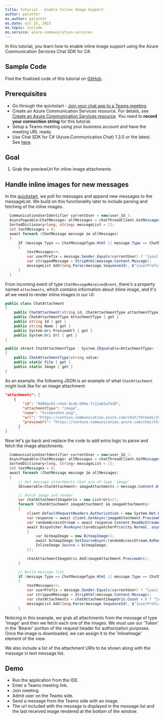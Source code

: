 ```yaml
---
title: Tutorial - Enable Inline Image Support
author: palatter
ms.author: palatter
ms.date: oct 25, 2023
ms.topic: include
ms.service: azure-communication-services
---
```


In this tutorial, you learn how to enable inline image support using the Azure Communication Services Chat SDK for C#.

## Sample Code
Find the finalized code of this tutorial on [GitHub](https://github.com/Azure-Samples/communication-services-dotnet-quickstarts/tree/main/ChatTeamsInteropInlineImageQuickStart).

## Prerequisites 

* Go through the quickstart - [Join your chat app to a Teams meeting](../../../quickstarts/chat/meeting-interop.md). 
* Create an Azure Communication Services resource. For details, see [Create an Azure Communication Services resource](../../../quickstarts/create-communication-resource.md). You need to **record your connection string** for this tutorial.
* Setup a Teams meeting using your business account and have the meeting URL ready.
* Use Chat SDK for C# (Azure.Communication.Chat) 1.3.0 or the latest. See [here](https://www.nuget.org/packages/Azure.Communication.Chat/).
  
## Goal

1. Grab the previewUri for inline image attachments

## Handle inline images for new messages

In the [quickstart](../../../quickstarts/chat/meeting-interop.md), we poll for messages and append new messages to the messageList. We build on this functionality later to include parsing and fetching of the inline images.

```c#
  CommunicationUserIdentifier currentUser = new(user_Id_);
  AsyncPageable<ChatMessage> allMessages = chatThreadClient.GetMessagesAsync();
  SortedDictionary<long, string> messageList = [];
  int textMessages = 0;
  await foreach (ChatMessage message in allMessages)
  {
      if (message.Type == ChatMessageType.Html || message.Type == ChatMessageType.Text)
      {
          textMessages++;
          var userPrefix = message.Sender.Equals(currentUser) ? "[you]:" : "";
          var strippedMessage = StripHtml(message.Content.Message);
          messageList.Add(long.Parse(message.SequenceId), $"{userPrefix}{strippedMessage}");
      }
  }
```
From incoming event of type `ChatMessageReceivedEvent`, there's a property named `attachments`, which contains information about inline image, and it's all we need to render inline images in our UI:

```c#
public class ChatAttachment
{
    public ChatAttachment(string id, ChatAttachmentType attachmentType)
    public ChatAttachmentType AttachmentType { get }
    public string Id { get }
    public string Name { get }
    public System.Uri PreviewUrl { get }
    public System.Uri Url { get }
}

public struct ChatAttachmentType : System.IEquatable<AttachmentType>
{
    public ChatAttachmentType(string value)
    public static File { get }
    public static Image { get }
}
```

As an example, the following JSON is an example of what `ChatAttachment` might look like for an image attachment:

```json
"attachments": [
    {
        "id": "9d89acb2-c4e4-4cab-b94a-7c12a61afe30",
        "attachmentType": "image",
        "name": "Screenshot.png",
        "url": "https://contoso.communication.azure.com/chat/threads/19:9d89acb29d89acb2@thread.v2/images/9d89acb2-c4e4-4cab-b94a-7c12a61afe30/views/original?api-version=2023-11-03",
        "previewUrl": "https://contoso.communication.azure.com/chat/threads/19:9d89acb29d89acb2@thread.v2/images/9d89acb2-c4e4-4cab-b94a-7c12a61afe30/views/small?api-version=2023-11-03"
      }
]
```

Now let's go back and replace the code to add extra logic to parse and fetch the image attachments.

```c#
  CommunicationUserIdentifier currentUser = new(user_Id_);
  AsyncPageable<ChatMessage> allMessages = chatThreadClient.GetMessagesAsync();
  SortedDictionary<long, string> messageList = [];
  int textMessages = 0;
  await foreach (ChatMessage message in allMessages)
  {
      // Get message attachments that are of type 'image'
      IEnumerable<ChatAttachment> imageAttachments = message.Content.Attachments.Where(x => x.AttachmentType == ChatAttachmentType.Image);

      // Fetch image and render
      var chatAttachmentImageUris = new List<Uri>();
      foreach (ChatAttachment imageAttachment in imageAttachments)
      {
          client.DefaultRequestHeaders.Authorization = new System.Net.Http.Headers.AuthenticationHeaderValue("Bearer", communicationTokenCredential.GetToken().Token);
          var response = await client.GetAsync(imageAttachment.PreviewUri);
          var randomAccessStream = await response.Content.ReadAsStreamAsync();
          await Dispatcher.RunAsync(CoreDispatcherPriority.Normal, async () =>
          {
              var bitmapImage = new BitmapImage();
              await bitmapImage.SetSourceAsync(randomAccessStream.AsRandomAccessStream());
              InlineImage.Source = bitmapImage;
          });

          chatAttachmentImageUris.Add(imageAttachment.PreviewUri);
      }

      // Build message list
      if (message.Type == ChatMessageType.Html || message.Type == ChatMessageType.Text)
      {
          textMessages++;
          var userPrefix = message.Sender.Equals(currentUser) ? "[you]:" : "";
          var strippedMessage = StripHtml(message.Content.Message);
          var chatAttachments = chatAttachmentImageUris.Count > 0 ? "[Attachments]:\n" + string.Join(",\n", chatAttachmentImageUris) : "";
          messageList.Add(long.Parse(message.SequenceId), $"{userPrefix}{strippedMessage}\n{chatAttachments}");
      }
```

Noticing in this example, we grab all attachments from the message of type 'Image' and then we fetch each one of the images. We must use our 'Token' in the 'Bearer' portion of the request header for authorization purposes. Once the image is downloaded, we can assign it to the 'InlineImage' element of the view.

We also include a list of the attachment URIs to be shown along with the message in text message list.

## Demo

* Run the application from the IDE.
* Enter a Teams meeting link.
* Join meeting.
* Admit user on the Teams side.
* Send a message from the Teams side with an image.
* The url included with the message is displayed in the message list and the last received image rendered at the bottom of the window.


